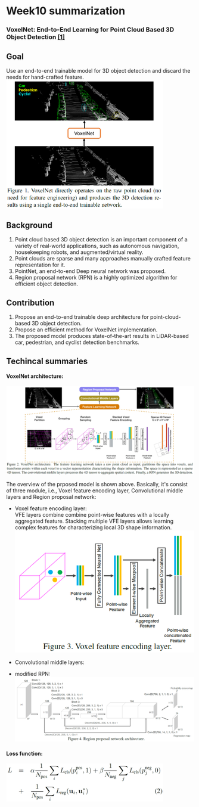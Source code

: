 # Week10 summarization
### VoxelNet: End-to-End Learning for Point Cloud Based 3D Object Detection [[1]](https://arxiv.org/pdf/1711.06396.pdf)

## Goal
Use an end-to-end trainable model for 3D object detection and discard the needs for hand-crafted feature.
<img src="https://github.com/thtang/aMMAI2018-paper-summary/blob/master/VoxelNet%20End-to-End%20Learning%20for%20Point%20Cloud%20Based%203D%20Object%20Detection/images/f0.png" width="420">
## Background
1. Point cloud based 3D object detection is an important component of a variety of real-world applications, such as autonomous navigation, housekeeping robots, and augmented/virtual reality.
2. Point clouds are sparse and many approaches manually crafted feature representation for it.
3. PointNet, an end-to-end Deep neural network  was proposed.
4. Region proposal network (RPN) is a highly optimized algorithm for efficient object detection.

## Contribution
1. Propose an end-to-end trainable deep architecture for point-cloud-based 3D object detection.
2. Propose an efficient method for VoxelNet implementation.
3. The proposed model produces state-of-the-art results in LiDAR-based car, pedestrian, and cyclist detection benchmarks.

## Techincal summaries
#### VoxelNet architecture:

<img src="https://github.com/thtang/aMMAI2018-paper-summary/blob/master/VoxelNet%20End-to-End%20Learning%20for%20Point%20Cloud%20Based%203D%20Object%20Detection/images/f1.png">

The overview of the prposed model is shown above. Basically, it's consist of three module, i.e., Voxel feature encoding layer, Convolutional middle layers and Region proposal network:

* Voxel feature encoding layer:<br>
VFE layers combine combine point-wise features with a locally aggregated feature. Stacking multiple VFE layers allows learning complex features for characterizing local 3D shape information.<br>
<img src="https://github.com/thtang/aMMAI2018-paper-summary/blob/master/VoxelNet%20End-to-End%20Learning%20for%20Point%20Cloud%20Based%203D%20Object%20Detection/images/f2.png" width="520"><br>


* Convolutional middle layers:

* modified RPN:<br>
<img src="https://github.com/thtang/aMMAI2018-paper-summary/blob/master/VoxelNet%20End-to-End%20Learning%20for%20Point%20Cloud%20Based%203D%20Object%20Detection/images/f3.png" width="720"><br>

#### Loss function:
<img src="https://github.com/thtang/aMMAI2018-paper-summary/blob/master/VoxelNet%20End-to-End%20Learning%20for%20Point%20Cloud%20Based%203D%20Object%20Detection/images/f4.png" width="420">
